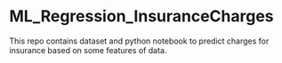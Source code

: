 # ML_Regression_InsuranceCharges
This repo contains dataset and python notebook to predict charges for insurance based on some features of data.
